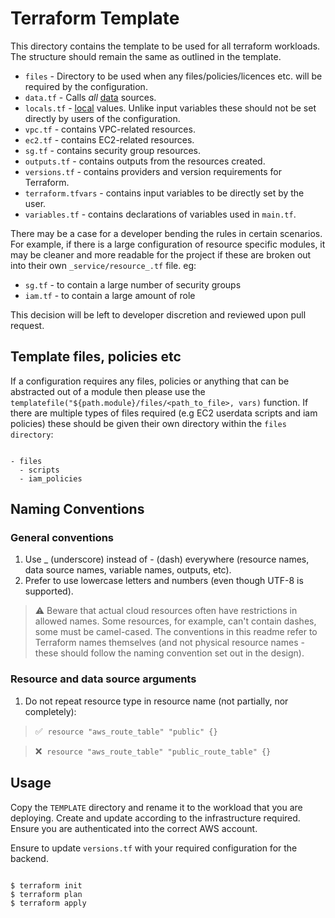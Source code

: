 # Terraform Template

This directory contains the template to be used for all terraform workloads. 
The structure should remain the same as outlined in the template.

* `files` - Directory to be used when any files/policies/licences etc. will be required by the configuration.
* `data.tf` - Calls _all_ [data](https://www.terraform.io/language/data-sources) sources.
* `locals.tf` - [local](https://www.terraform.io/language/values/locals) values. Unlike input variables these should not be set directly by users of the configuration.
* `vpc.tf` - contains VPC-related resources.
* `ec2.tf` - contains EC2-related resources.
* `sg.tf` - contains security group resources.
* `outputs.tf` - contains outputs from the resources created.
* `versions.tf` - contains providers and version requirements for Terraform.
* `terraform.tfvars` - contains input variables to be directly set by the user.
* `variables.tf` - contains declarations of variables used in `main.tf`.

There may be a case for a developer bending the rules in certain scenarios. For example, if there is a large configuration of resource specific modules, it may be cleaner and more readable for the project if these are broken out into their own `_service/resource_.tf` file. eg: 

* `sg.tf` - to contain a large number of security groups
* `iam.tf` - to contain a large amount of role

This decision will be left to developer discretion and reviewed upon pull request.

## Template files, policies etc

If a configuration requires any files, policies or anything that can be abstracted out of a module then please use the `templatefile("${path.module}/files/<path_to_file>, vars)` function. 
If there are multiple types of files required (e.g EC2 userdata scripts and iam policies) these should be given their own directory within the `files directory`:

```

- files
  - scripts
  - iam_policies

```

## Naming Conventions

### General conventions

1. Use _ (underscore) instead of - (dash) everywhere (resource names, data source names, variable names, outputs, etc).
2. Prefer to use lowercase letters and numbers (even though UTF-8 is supported).

> ⚠️ Beware that actual cloud resources often have restrictions in allowed names. Some resources, for example, can't contain dashes, some must be camel-cased. The conventions in this readme refer to Terraform names themselves (and not physical resource names - these should follow the naming convention set out in the design).

### Resource and data source arguments

1. Do not repeat resource type in resource name (not partially, nor completely):

> ✅ &nbsp;`resource "aws_route_table" "public" {}`

> ❌ &nbsp;`resource "aws_route_table" "public_route_table" {}`

## Usage

Copy the `TEMPLATE` directory and rename it to the workload that you are deploying. Create and update according to the infrastructure required. Ensure you are authenticated into the correct AWS account.

Ensure to update `versions.tf` with your required configuration for the backend.

```

$ terraform init
$ terraform plan
$ terraform apply

```
